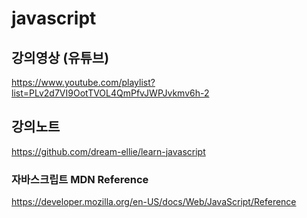 # javascript

## 강의영상 (유튜브)
https://www.youtube.com/playlist?list=PLv2d7VI9OotTVOL4QmPfvJWPJvkmv6h-2

## 강의노트
https://github.com/dream-ellie/learn-javascript

### 자바스크립트 MDN Reference
https://developer.mozilla.org/en-US/docs/Web/JavaScript/Reference
